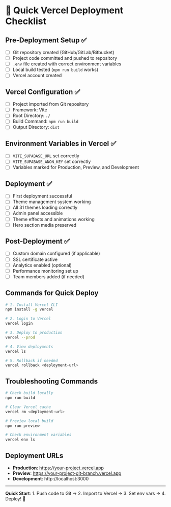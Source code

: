 # 🚀 Quick Vercel Deployment Checklist

## Pre-Deployment Setup ✅

- [ ] Git repository created (GitHub/GitLab/Bitbucket)
- [ ] Project code committed and pushed to repository
- [ ] `.env` file created with correct environment variables
- [ ] Local build tested (`npm run build` works)
- [ ] Vercel account created

## Vercel Configuration ✅

- [ ] Project imported from Git repository
- [ ] Framework: Vite
- [ ] Root Directory: `./`
- [ ] Build Command: `npm run build`
- [ ] Output Directory: `dist`

## Environment Variables in Vercel ✅

- [ ] `VITE_SUPABASE_URL` set correctly
- [ ] `VITE_SUPABASE_ANON_KEY` set correctly
- [ ] Variables marked for Production, Preview, and Development

## Deployment ✅

- [ ] First deployment successful
- [ ] Theme management system working
- [ ] All 31 themes loading correctly
- [ ] Admin panel accessible
- [ ] Theme effects and animations working
- [ ] Hero section media preserved

## Post-Deployment ✅

- [ ] Custom domain configured (if applicable)
- [ ] SSL certificate active
- [ ] Analytics enabled (optional)
- [ ] Performance monitoring set up
- [ ] Team members added (if needed)

## Commands for Quick Deploy

```bash
# 1. Install Vercel CLI
npm install -g vercel

# 2. Login to Vercel
vercel login

# 3. Deploy to production
vercel --prod

# 4. View deployments
vercel ls

# 5. Rollback if needed
vercel rollback <deployment-url>
```

## Troubleshooting Commands

```bash
# Check build locally
npm run build

# Clear Vercel cache
vercel rm <deployment-url>

# Preview local build
npm run preview

# Check environment variables
vercel env ls
```

## Deployment URLs

- **Production**: https://your-project.vercel.app
- **Preview**: https://your-project-git-branch.vercel.app
- **Development**: http://localhost:3000

---

**Quick Start**: 1. Push code to Git → 2. Import to Vercel → 3. Set env vars → 4. Deploy! 🎉
